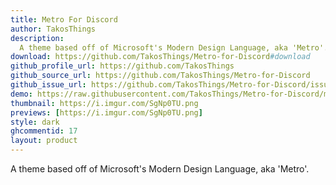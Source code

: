 ```yaml
---
title: Metro For Discord
author: TakosThings
description:
  A theme based off of Microsoft's Modern Design Language, aka 'Metro'.
download: https://github.com/TakosThings/Metro-for-Discord#download
github_profile_url: https://github.com/TakosThings
github_source_url: https://github.com/TakosThings/Metro-for-Discord
github_issue_url: https://github.com/TakosThings/Metro-for-Discord/issues
demo: https://raw.githubusercontent.com/TakosThings/Metro-for-Discord/master/dist/Metro_for_Discord.theme.css
thumbnail: https://i.imgur.com/SgNp0TU.png
previews: [https://i.imgur.com/SgNp0TU.png]
style: dark
ghcommentid: 17
layout: product
---
```

A theme based off of Microsoft's Modern Design Language, aka 'Metro'.